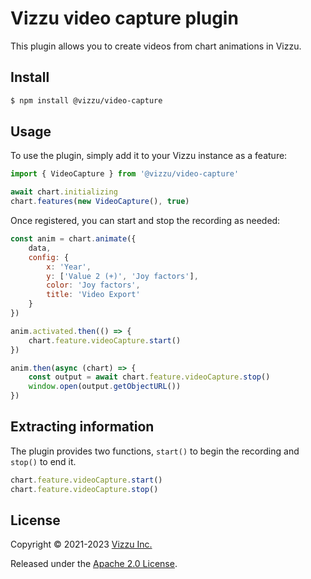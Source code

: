 # Vizzu video capture plugin

This plugin allows you to create videos from chart animations in Vizzu.

## Install

```sh
$ npm install @vizzu/video-capture
```

## Usage

To use the plugin, simply add it to your Vizzu instance as a feature:

```javascript
import { VideoCapture } from '@vizzu/video-capture'

await chart.initializing
chart.features(new VideoCapture(), true)
```

Once registered, you can start and stop the recording as needed:

```javascript
const anim = chart.animate({
	data,
	config: {
		x: 'Year',
		y: ['Value 2 (+)', 'Joy factors'],
		color: 'Joy factors',
		title: 'Video Export'
	}
})

anim.activated.then(() => {
	chart.feature.videoCapture.start()
})

anim.then(async (chart) => {
	const output = await chart.feature.videoCapture.stop()
	window.open(output.getObjectURL())
})
```

## Extracting information

The plugin provides two functions, <code>start()</code> to begin the recording and <code>stop()</code> to end it.

```javascript
chart.feature.videoCapture.start()
chart.feature.videoCapture.stop()
```

## License

Copyright © 2021-2023 [Vizzu Inc.](https://vizzuhq.com)

Released under the
[Apache 2.0 License](https://lib.vizzuhq.com/latest/LICENSE/).
